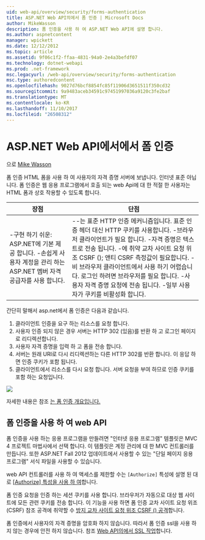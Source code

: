 ```yaml
---
uid: web-api/overview/security/forms-authentication
title: ASP.NET Web API의에서 폼 인증 | Microsoft Docs
author: MikeWasson
description: 폼 인증을 사용 하 여 ASP.NET Web API에 설명 합니다.
ms.author: aspnetcontent
manager: wpickett
ms.date: 12/12/2012
ms.topic: article
ms.assetid: 9f06c1f2-ffaa-4831-94a0-2e4a3befdf07
ms.technology: dotnet-webapi
ms.prod: .net-framework
msc.legacyurl: /web-api/overview/security/forms-authentication
msc.type: authoredcontent
ms.openlocfilehash: 9027d76bcf8854fc85f11906d3651511f350cd32
ms.sourcegitcommit: 9a9483aceb34591c97451997036a9120c3fe2baf
ms.translationtype: MT
ms.contentlocale: ko-KR
ms.lasthandoff: 11/10/2017
ms.locfileid: "26508312"
---
```

<a name="forms-authentication-in-aspnet-web-api"></a>ASP.NET Web API에서에서 폼 인증
====================
으로 [Mike Wasson](https://github.com/MikeWasson)

폼 인증 HTML 폼을 사용 하 여 사용자의 자격 증명 서버에 보냅니다. 인터넷 표준 아닙니다. 폼 인증은 웹 응용 프로그램에서 호출 되는 web Api에 대 한 적절 한 사용자는 HTML 폼과 상호 작용할 수 있도록 합니다.

| 장점 | 단점 |
| --- | --- |
| -구현 하기 쉬운: ASP.NET에 기본 제공 합니다. -손쉽게 사용자 계정을 관리 하는 ASP.NET 멤버 자격 공급자를 사용 합니다. | --는 표준 HTTP 인증 메커니즘입니다. 표준 인증 헤더 대신 HTTP 쿠키를 사용합니다. -브라우저 클라이언트가 필요 합니다. -자격 증명은 텍스트로 전송 됩니다. -에 취약 교차 사이트 요청 위조 CSRF (); 앤티 CSRF 측정값이 필요합니다. -비 브라우저 클라이언트에서 사용 하기 어렵습니다. 로그인 하려면 브라우저를 필요 합니다. -사용자 자격 증명 요청에 전송 됩니다. -일부 사용자가 쿠키를 비활성화 합니다. |

간단히 말해서 asp.net에서 폼 인증은 다음과 같습니다.

1. 클라이언트 인증을 요구 하는 리소스를 요청 합니다.
2. 사용자 인증 되지 않은 경우 서버는 HTTP 302 (있음)를 반환 하 고 로그인 페이지로 리디렉션합니다.
3. 사용자 자격 증명을 입력 하 고 폼을 전송 합니다.
4. 서버는 원래 URI로 다시 리디렉션하는 다른 HTTP 302를 반환 합니다. 이 응답 하면 인증 쿠키가 포함 됩니다.
5. 클라이언트에서 리소스를 다시 요청 합니다. 서버 요청을 부여 하므로 인증 쿠키를 포함 하는 요청입니다.

![](forms-authentication/_static/image1.png)

자세한 내용은 참조 [는 폼 인증 개요입니다.](../../../web-forms/overview/older-versions-security/introduction/an-overview-of-forms-authentication-cs.md)

## <a name="using-forms-authentication-with-web-api"></a>폼 인증을 사용 하 여 web API

폼 인증을 사용 하는 응용 프로그램을 만들려면 "인터넷 응용 프로그램" 템플릿은 MVC 4 프로젝트 마법사에서 선택 합니다. 이 템플릿은 계정 관리에 대 한 MVC 컨트롤러를 만듭니다. 또한 ASP.NET Fall 2012 업데이트에서 사용할 수 있는 "단일 페이지 응용 프로그램" 서식 파일을 사용할 수 있습니다.

web API 컨트롤러를 사용 하 여 액세스를 제한할 수는 `[Authorize]` 특성에 설명 된 대로 [[Authorize] 특성을 사용 하 여](authentication-and-authorization-in-aspnet-web-api.md#auth3)합니다.

폼 인증 요청을 인증 하는 세션 쿠키를 사용 합니다. 브라우저가 자동으로 대상 웹 사이트에 모든 관련 쿠키를 전송 합니다. 이 기능을 사용 하면 폼 인증 교차 사이트 요청 위조 (CSRF) 참조 공격에 취약할 수 [방지 교차 사이트 요청 위조 CSRF () 공격](preventing-cross-site-request-forgery-csrf-attacks.md)합니다.

폼 인증에서 사용자의 자격 증명을 암호화 하지 않습니다. 따라서 폼 인증 ssl을 사용 하지 않는 경우에 안전 하지 않습니다. 참조 [Web API의에서 SSL 작업](working-with-ssl-in-web-api.md)합니다.
